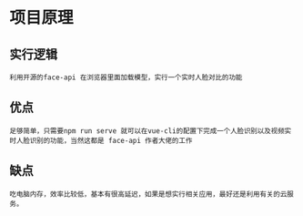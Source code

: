 # 项目原理

  ## 实行逻辑
    利用开源的face-api 在浏览器里面加载模型，实行一个实时人脸对比的功能

  ## 优点
    足够简单，只需要npm run serve 就可以在vue-cli的配置下完成一个人脸识别以及视频实时人脸识别的功能，当然这都是 face-api 作者大佬的工作

  ## 缺点
    吃电脑内存，效率比较低，基本有很高延迟，如果是想实行相关应用，最好还是利用有关的云服务。